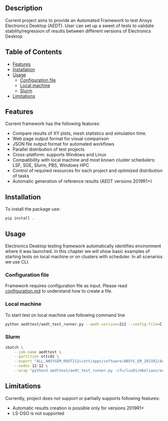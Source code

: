 ## Description
Current project aims to provide an Automated Framework to test Ansys Electronics Desktop (AEDT). User can set up a 
sweet of tests to validate stability/regression of results between different versions of Electronics Desktop 


## Table of Contents

<!-- toc -->

- [Features](#features)
- [Installation](#installation)
- [Usage](#usage)
  * [Configuration file](#configuration-file)
  * [Local machine](#local-machine)
  * [Slurm](#slurm)
- [Limitations](#limitations)

<!-- tocstop -->

## Features
Current framework has the following features:
* Compare results of XY plots, mesh statistics and simulation time.
* Web page output format for visual comparison
* JSON file output format for automated workflows
* Parallel distribution of test projects
* Cross-platform: supports Windows and Linux
* Compatibility with local machine and most known cluster schedulers: LSF, SGE, Slurm, PBS, Windows HPC
* Control of required resources for each project and optimized distribution of tasks
* Automatic generation of reference results (AEDT versions 2019R1+)

## Installation
To install the package use:
```bash
pip install .
```

## Usage
Electronics Desktop testing framework automatically identifies environment where it was launched. In this chapter we 
will show basic examples of starting tests on local machine or on clusters with scheduler. In all scenarios we use CLI.

### Configuration file
Framework requires configuration file as input. Please read [configuration.md](docs/configuration.md) to understand how 
to create a file.

### Local machine
To start test on local machine use following command line
```bash
python aedttest/aedt_test_runner.py --aedt-version=212 --config-file=C:\git\aedt-testing\examples\example_config.json
```

### Slurm
```bash
sbatch \
    --job-name aedttest \
    --partition ottc02 \
    --export "ALL,ANSYSEM_ROOT212=/ott/apps/software/ANSYS_EM_2021R2/AnsysEM21.2/Linux64,ANS_NODEPCHECK=1" \
    --nodes 12-12 \
    --wrap "python3 aedttest/aedt_test_runner.py -cf=/lus01/mbeliaev/aedt-test/examples/example_config.json -av=212"
```

## Limitations
Currently, project does not support or partially supports following features:
* Automatic results creation is possible only for versions 2019R1+
* LS-DSO is not supported